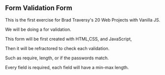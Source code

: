 ## Form Validation Form  

This is the first exercise for Brad Traversy's 20 Web Projects with Vanilla JS.   

We will be doing a for validation.   

This form will be first created with HTML,CSS, and JavaScript,   

Then it will be refractored to check each validation.   

Such as require, length, or if the passwords match.   

Every field is required, each field will have a min-max length.    